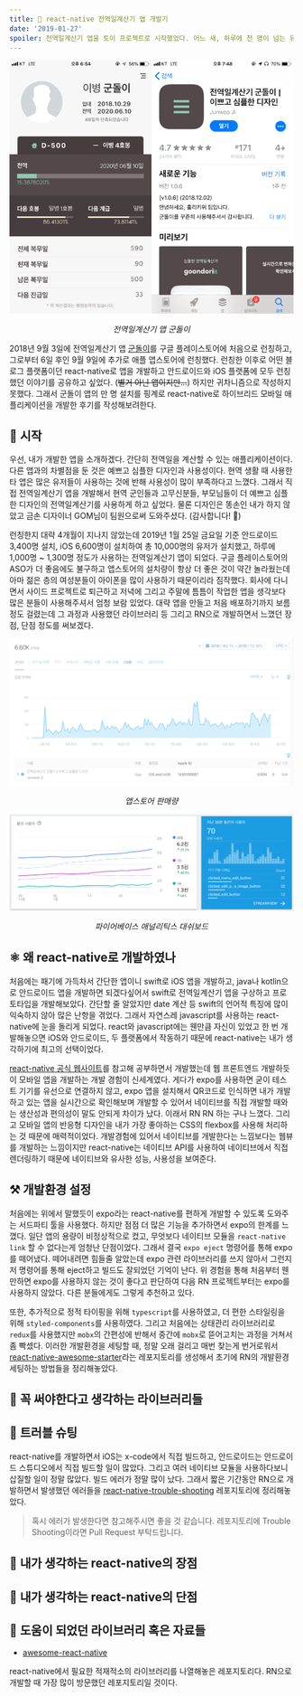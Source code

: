 ```yaml
---
title: 🥝 react-native 전역일계산기 앱 개발기
date: '2019-01-27'
spoiler: 전역일계산기 앱을 토이 프로젝트로 시작했었다. 어느 새, 하루에 천 명이 넘는 유저가 내가 만든 앱을 사용하고 있다. 전역일계산기 군돌이 앱 후기.
---
```


<!-- 2018년 9월 스위프트로 간단한 전역일계산기 앱을 만들기로 구상. 간단할 줄 알았는데 date 계산 등 스위프트에 익숙하지 않아 난항을 겪음. react와 js에 익숙해 react-native를 사용하여 안드로이드와 iOS를 둘다 잡을 수 있는 react-native로 개발하기로 결정. css의 flexbox를 이용한 반응형 디자인은 정말 매력적임. 웹뷰를 개발하는 느낌이지만 react-native는 네이티브 API를 사용하여 네이티브에서 직접 렌더링하기 때문에 웹뷰가 아니기 때문에 네이티브와 같은 사용성을 보여줌. typescript, styled-components 라이브러리를 추가해서 개발환경을 세팅함. 처음에 expo로 개발을 시작하였으나 큰 용량과 native 모듈 링크 문제로 expo eject. 많은 도움이 된 레포지토리 jondot/awesome-react-native에서 알맞은 rn 모듈을 찾아쓸 수 있었다. dropdown, image crop, fastimage, async storage. react-native-awesome-starter와 react-native-trouble-shooting 레포지토리를 개설하여 운영중. 처음에 상태관리라이브러리를 redux를 사용하였지만 더 간단하다고 알려져있는 mobx로 뜯어고침 -->

![190127_intro](./190127_intro.png)
<p style='text-align: center'><i>전역일계산기 앱 군돌이</i></p>

2018년 9월 3일에 전역일계산기 앱 [군돌이](http://onelink.to/sqc7wh)를 구글 플레이스토어에 처음으로 런칭하고, 그로부터 6일 후인 9월 9일에 추가로 애플 앱스토어에 런칭했다. 런칭한 이후로 어떤 블로그 플랫폼이던 react-native로 앱을 개발하고 안드로이드와 iOS 플랫폼에 모두 런칭했던 이야기를 공유하고 싶었다. (~~별거 아닌 앱이지만...~~) 하지만 귀차니즘으로 작성하지 못했다. 그래서 군돌이 앱의 만 명 설치를 핑계로 react-native로 하이브리드 모바일 애플리케이션을 개발한 후기를 작성해보려한다. 

## 💫 시작

우선, 내가 개발한 앱을 소개하겠다. 간단히 전역일을 계산할 수 있는 애플리케이션이다. 다른 앱과의 차별점을 둔 것은 예쁘고 심플한 디자인과 사용성이다. 현역 생활 때 사용한 타 앱은 많은 유저들이 사용하는 것에 반해 사용성이 많이 부족하다고 느꼈다. 그래서 직접 전역일계산기 앱을 개발해서 현역 군인들과 고무신분들, 부모님들이 더 예쁘고 심플한 디자인의 전역일계산기를 사용하게 하고 싶었다. 물론 디자인은 똥손인 내가 하지 않았고 금손 디자이너 GOM님이 팀원으로써 도와주셨다. (감사합니다! 🥝)

런칭한지 대략 4개월이 지나지 않았는데 2019년 1월 25일 금요일 기준 안드로이드 3,400명 설치, iOS 6,600명이 설치하여 총 10,000명의 유저가 설치했고, 하루에 1,000명 ~ 1,300명 정도가 사용하는 전역일계산기 앱이 되었다. 구글 플레이스토어의 ASO가 더 좋음에도 불구하고 앱스토어의 설치량이 항상 더 좋은 것이 약간 놀라웠는데 아마 젊은 층의 여성분들이 아이폰을 많이 사용하기 때문이리라 짐작했다. 회사에 다니면서 사이드 프로젝트로 퇴근하고 저녁에 그리고 주말에 틈틈이 작업한 앱을 생각보다 많은 분들이 사용해주셔서 엄청 보람 있었다. 대략 앱을 만들고 처음 배포하기까지 보름 정도 걸렸는데 그 과정과 사용했던 라이브러리 등 그리고 RN으로 개발하면서 느꼈던 장점, 단점 정도를 써보겠다.

![190127_appstoreconnect](./190127_appstoreconnect.png)
<p style='text-align: center'><i>앱스토어 판매량</i></p>

![190127_firebase](./190127_firebase.png)
<p style='text-align: center'><i>파이어베이스 애널리틱스 대쉬보드</i></p>


## ⚛ 왜 react-native로 개발하였나

처음에는 패기에 가득차서 간단한 앱이니 swift로 iOS 앱을 개발하고, java나 kotlin으로 안드로이드 앱을 개발하면 되겠다싶어서 swift로 전역일계산기 앱을 구상하고 프로토타입을 개발해보았다. 간단할 줄 알았지만 date 계산 등 swift의 언어적 특징에 많이 익숙하지 않아 많은 난항을 겪었다. 그래서 자연스레 javascript를 사용하는 react-native에 눈을 돌리게 되었다. react와 javascript에는 웬만큼 자신이 있었고 한 번 개발해놓으면 iOS와 안드로이드, 두 플랫폼에서 작동하기 때문에 react-native는 내가 생각하기에 최고의 선택이었다.

[react-native 공식 웹사이트](https://facebook.github.io/react-native/)를 참고해 공부하면서 개발했는데 웹 프론트엔드 개발하듯이 모바일 앱을 개발하는 개발 경험이 신세계였다. 게다가 expo를 사용하면 굳이 테스트 기기를 유선으로 연결하지 않고, expo 앱을 설치해서 QR코드로 인식하면 내가 개발하고 있는 앱을 실시간으로 확인해보며 개발할 수 있어서 네이티브를 직접 개발할 때와는 생산성과 편의성이 말도 안되게 차이가 났다. 이래서 RN RN 하는 구나 느꼈다. 그리고 모바일 앱의 반응형 디자인을 내가 가장 좋아하는 CSS의 flexbox를 사용해 처리하는 것 때문에 매력적이었다. 개발경험에 있어서 네이티브를 개발한다는 느낌보다는 웹뷰를 개발하는 느낌이지만 react-native는 네이티브 API를 사용하여 네이티브에서 직접 렌더링하기 때문에 네이티브와 유사한 성능, 사용성을 보여준다.

## ⚒ 개발환경 설정

처음에는 위에서 말했듯이 expo라는 react-native를 편하게 개발할 수 있도록 도와주는 서드파티 툴을 사용했다. 하지만 점점 더 많은 기능을 추가하면서 expo의 한계를 느꼈다. 일단 앱의 용량이 비정상적으로 컸고, 무엇보다 네이티브 모듈을 `react-native link` 할 수 없다는게 엄청난 단점이었다. 그래서 결국 `expo eject` 명령어를 통해 expo를 떼어냈다. 떼어내려면 힘들줄 알았는데 expo 관련 라이브러리를 쓰지 않아서 그런지 저 명령어를 통해 eject하고 빌드도 잘되었던 기억이 난다. 위 경험을 통해 처음부터 웬만하면 expo를 사용하지 않는 것이 좋다고 판단하여 다음 RN 프로젝트부터는 expo를 사용하지 않았다. 다른 분들에게도 그렇게 추천하고 있다.

또한, 추가적으로 정적 타이핑을 위해 `typescript`를 사용하였고, 더 편한 스타일링을 위해 `styled-components`를 사용하였다. 그리고 처음에는 상태관리 라이브러리로 `redux`를 사용했지만 `mobx`의 간편성에 반해서 중간에 `mobx`로 뜯어고치는 과정을 거쳐서 좀 빡셌다. 이러한 개발환경을 세팅할 때, 정말 오래 걸리고 매번 찾는게 번거로워서 [react-native-awesome-starter](https://github.com/JonJee/react-native-awesome-starter)라는 레포지토리를 생성해서 초기에 RN의 개발환경 세팅하는 방법들을 정리해놓았다.

## 🙋 꼭 써야한다고 생각하는 라이브러리들

## 🌠 트러블 슈팅

react-native를 개발하면서 iOS는 x-code에서 직접 빌드하고, 안드로이드는 안드로이드 스튜디오에서 직접 빌드할 일이 많았다. 그리고 여러 네이티브 모듈을 사용하다보니 삽질할 일이 정말 많았다. 빌드 에러가 정말 많이 났다. 그래서 짧은 기간동안 RN으로 개발하면서 발생했던 에러들을 [react-native-trouble-shooting](https://github.com/JonJee/react-native-trouble-shooting) 레포지토리에 정리해놓았다.

> 혹시 에러가 발생한다면 참고해주시면 좋을 것 같습니다. 레포지토리에 Trouble Shooting이라면 Pull Request 부탁드립니다.

## 💁 내가 생각하는 react-native의 장점

## 🙅 내가 생각하는 react-native의 단점

## 🐘 도움이 되었던 라이브러리 혹은 자료들

* [awesome-react-native](https://github.com/jondot/awesome-react-native)

react-native에서 필요한 적재적소의 라이브러리를 나열해놓은 레포지토리다. RN으로 개발할 때 가장 많이 방문했던 레포지토리일 것이다. 



